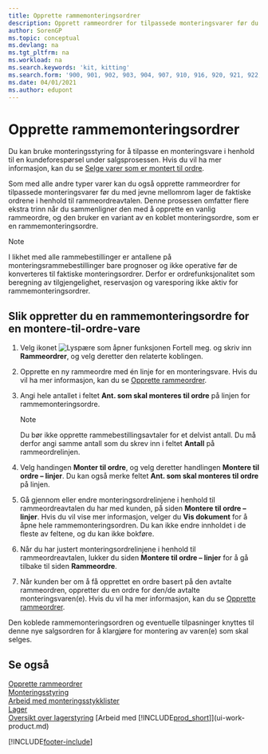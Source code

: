 ```yaml
---
title: Opprette rammemonteringsordrer
description: Opprett rammeordrer for tilpassede monteringsvarer før du med jevne mellomrom oppretter de faktiske ordrene i henhold til rammeordreavtalen.
author: SorenGP
ms.topic: conceptual
ms.devlang: na
ms.tgt_pltfrm: na
ms.workload: na
ms.search.keywords: 'kit, kitting'
ms.search.form: '900, 901, 902, 903, 904, 907, 910, 916, 920, 921, 922, 923, 940, 941, 942, 930, 931, 932, 914, 915, 905'
ms.date: 04/01/2021
ms.author: edupont
---
```

# <a name="create-blanket-assembly-orders"></a><a name="create-blanket-assembly-orders"></a><a name="create-blanket-assembly-orders"></a>Opprette rammemonteringsordrer

Du kan bruke monteringsstyring for å tilpasse en monteringsvare i henhold til en kundeforespørsel under salgsprosessen. Hvis du vil ha mer informasjon, kan du se [Selge varer som er montert til ordre](assembly-how-to-sell-items-assembled-to-order.md).  

 Som med alle andre typer varer kan du også opprette rammeordrer for tilpassede monteringsvarer før du med jevne mellomrom lager de faktiske ordrene i henhold til rammeordreavtalen. Denne prosessen omfatter flere ekstra trinn når du sammenligner den med å opprette en vanlig rammeordre, og den bruker en variant av en koblet monteringsordre, som er en rammemonteringsordre.

> [!NOTE]  
>  I likhet med alle rammebestillinger er antallene på monteringsrammebestillinger bare prognoser og ikke operative før de konverteres til faktiske monteringsordrer. Derfor er ordrefunksjonalitet som beregning av tilgjengelighet, reservasjon og varesporing ikke aktiv for rammemonteringsordrer.  

## <a name="to-create-a-blanket-assembly-order-for-an-assemble-to-order-item"></a><a name="to-create-a-blanket-assembly-order-for-an-assemble-to-order-item"></a><a name="to-create-a-blanket-assembly-order-for-an-assemble-to-order-item"></a>Slik oppretter du en rammemonteringsordre for en montere\-til\-ordre-vare

1. Velg ikonet ![Lyspære som åpner funksjonen Fortell meg.](media/ui-search/search_small.png "Fortell hva du vil gjøre") og skriv inn **Rammeordrer**, og velg deretter den relaterte koblingen.  
2. Opprette en ny rammeordre med én linje for en monteringsvare. Hvis du vil ha mer informasjon, kan du se [Opprette rammeordrer](sales-how-to-create-blanket-sales-orders.md).  
3. Angi hele antallet i feltet **Ant. som skal monteres til ordre** på linjen for rammemonteringsordre.

    > [!NOTE]  
    >  Du bør ikke opprette rammebestillingsavtaler for et delvist antall. Du må derfor angi samme antall som du skrev inn i feltet **Antall** på rammeordrelinjen.  

4. Velg handingen **Monter til ordre**, og velg deretter handlingen **Montere til ordre – linjer**. Du kan også merke feltet **Ant. som skal monteres til ordre** på linjen.  
5. Gå gjennom eller endre monteringsordrelinjene i henhold til rammeordreavtalen du har med kunden, på siden **Montere til ordre – linjer**. Hvis du vil vise mer informasjon, velger du **Vis dokument** for å åpne hele rammemonteringsordren. Du kan ikke endre innholdet i de fleste av feltene, og du kan ikke bokføre.  
6. Når du har justert monteringsordrelinjene i henhold til rammeordreavtalen, lukker du siden **Montere til ordre – linjer** for å gå tilbake til siden **Rammeordre**.  
7. Når kunden ber om å få opprettet en ordre basert på den avtalte rammeordren, oppretter du en ordre for den/de avtalte monteringsvaren(e). Hvis du vil ha mer informasjon, kan du se [Opprette rammeordrer](sales-how-to-create-blanket-sales-orders.md).

Den koblede rammemonteringsordren og eventuelle tilpasninger knyttes til denne nye salgsordren for å klargjøre for montering av varen(e) som skal selges.  

## <a name="see-also"></a><a name="see-also"></a><a name="see-also"></a>Se også

[Opprette rammeordrer](sales-how-to-create-blanket-sales-orders.md)  
[Monteringsstyring](assembly-assemble-items.md)  
[Arbeid med monteringsstykklister](assembly-how-work-assembly-boms.md)  
[Lager](inventory-manage-inventory.md)  
[Oversikt over lagerstyring](design-details-warehouse-management.md)
[Arbeid med [!INCLUDE[prod_short](includes/prod_short.md)]](ui-work-product.md)


[!INCLUDE[footer-include](includes/footer-banner.md)]
